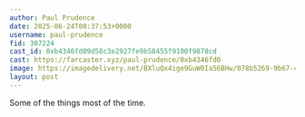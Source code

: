 ```yaml
---
author: Paul Prudence
date: 2025-06-24T08:37:53+0000
username: paul-prudence
fid: 307224
cast_id: 0xb4346fd09d58c3e2927fe9b58455f9100f9878cd
cast: https://farcaster.xyz/paul-prudence/0xb4346fd0
image: https://imagedelivery.net/BXluQx4ige9GuW0Ia56BHw/078b5269-9b67-4e42-a28e-3f53f0e20200/original
layout: post
---
```

Some of the things most of the time.  

<img src='https://imagedelivery.net/BXluQx4ige9GuW0Ia56BHw/078b5269-9b67-4e42-a28e-3f53f0e20200/original' alt='' referrerpolicy='no-referrer'/>